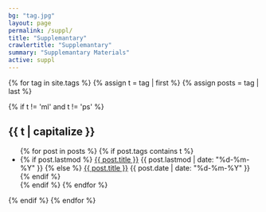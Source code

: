 ```yaml
---
bg: "tag.jpg"
layout: page
permalink: /suppl/
title: "Supplemantary"
crawlertitle: "Supplemantary"
summary: "Supplemantary Materials"
active: suppl
---
```


{% for tag in site.tags %}
  {% assign t = tag | first %}
  {% assign posts = tag | last %}

  {% if t != 'ml' and t != 'ps' %}
  
  <h2 class="category-key" id="{{ t | downcase }}">{{ t | capitalize }}</h2>
  <ul class="year">
    {% for post in posts %}
      {% if post.tags contains t %}
        <li>
          {% if post.lastmod %}
            <a href="{{ post.url | relative_url}}">{{ post.title }}</a>
            <span class="date">{{ post.lastmod | date: "%d-%m-%Y"  }}</span>
          {% else %}
            <a href="{{ post.url | relative_url}}">{{ post.title }}</a>
            <span class="date">{{ post.date | date: "%d-%m-%Y"  }}</span>
          {% endif %}
        </li>
      {% endif %}
    {% endfor %}
  </ul>
  {% endif %}
{% endfor %}
